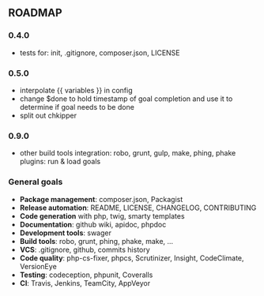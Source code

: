 ROADMAP
-------

### 0.4.0

- tests for: init, .gitignore, composer.json, LICENSE

### 0.5.0

- interpolate {{ variables }} in config
- change $done to hold timestamp of goal completion and use it to determine if goal needs to be done
- split out chkipper

### 0.9.0

- other build tools integration: robo, grunt, gulp, make, phing, phake plugins: run & load goals

### General goals

- **Package management**: composer.json, Packagist
- **Release automation**: README, LICENSE, CHANGELOG, CONTRIBUTING
- **Code generation** with php, twig, smarty templates
- **Documentation**: github wiki, apidoc, phpdoc
- **Development tools**: swager
- **Build tools**: robo, grunt, phing, phake, make, ...
- **VCS**: .gitignore, github, commits history
- **Code quality**: php-cs-fixer, phpcs, Scrutinizer, Insight, CodeClimate, VersionEye
- **Testing**: codeception, phpunit, Coveralls
- **CI**: Travis, Jenkins, TeamCity, AppVeyor

